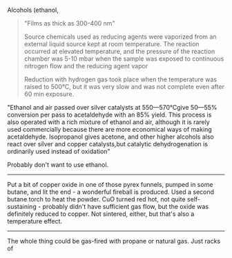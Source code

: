 Alcohols (ethanol, 

> "Films as thick as 300-400 nm"
> 
> Source chemicals used as reducing agents were vaporized from an external
> liquid source kept at room temperature. The reaction occurred at
> elevated temperature, and the pressure of the reaction chamber was
> 5-10 mbar when the sample was exposed to continuous nitrogen
> flow and the reducing agent vapor
> 
> Reduction with hydrogen gas
> took place when the temperature was raised to 500°C, but it was
> very slow and was not complete even after 60 min exposure.

"Ethanol and air passed over silver catalysts at 550—570°Cgive 50—55% conversion per pass to acetaldehyde with an 85% yield. This process is also operated with a rich mixture of
ethanol and air, although it is rarely used commercially because there are more economical ways of making acetaldehyde. Isopropanol gives acetone, and other higher
alcohols also react over silver and copper catalysts,but catalytic dehydrogenation is
ordinarily used instead of oxidation"

Probably don't want to use ethanol.

----

Put a bit of copper oxide in one of those pyrex funnels, pumped in some butane, and lit the end -  a wonderful fireball is produced. Used a second butane torch to heat the powder. CuO turned red hot, not quite self-sustaining - probably didn't have sufficient gas flow, but the oxide was definitely reduced to copper. Not sintered, either, but that's also a temperature effect.

----

The whole thing could be gas-fired with propane or natural gas. Just racks of 
